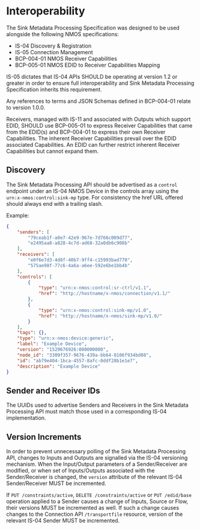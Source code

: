 # Interoperability

The Sink Metadata Processing Specification was designed to be used alongside the following NMOS specifications:

* IS-04 Discovery & Registration
* IS-05 Connection Management
* BCP-004-01 NMOS Receiver Capabilities
* BCP-005-01 NMOS EDID to Receiver Capabilities Mapping

IS-05 dictates that IS-04 APIs SHOULD be operating at version 1.2 or greater in order to ensure full interoperability and Sink Metadata Processing Specification inherits this requirement.

Any references to terms and JSON Schemas defined in BCP-004-01 relate to version 1.0.0.

Receivers, managed with IS-11 and associated with Outputs which support EDID, SHOULD use BCP-005-01 to express Receiver Capabilities that came from the EDID(s) and BCP-004-01 to express their own Receiver Capabilities. The inherent Receiver Capabilities prevail over the EDID associated Capabilities. An EDID can further restrict inherent Receiver Capabilities but cannot expand them.

## Discovery

The Sink Metadata Processing API should be advertised as a `control` endpoint under an IS-04 NMOS Device in the controls array using the `urn:x-nmos:control:sink-mp` type. For consistency the href URL offered should always end with a trailing slash.

Example:

```json
{
    "senders": [
        "79ceab1f-a0e7-42e9-967e-7d766c009d77",
        "e2495aa8-a828-4c7d-ad68-32a0db6c908b"
    ],
    "receivers": [
        "e0f6e7d3-4d8f-40b7-9ff4-c15993bad770",
        "575ae98f-77c6-4a6a-a6ee-592e6be1bb4b"
    ],
    "controls": [
        {
            "type": "urn:x-nmos:control:sr-ctrl/v1.1",
            "href": "http://hostname/x-nmos/connection/v1.1/"
        },
        {
            "type": "urn:x-nmos:control:sink-mp/v1.0",
            "href": "http://hostname/x-nmos/sink-mp/v1.0/"
        }
    ],
    "tags": {},
    "type": "urn:x-nmos:device:generic",
    "label": "Example Device",
    "version": "1529676926:000000000",
    "node_id": "3309f357-9676-439a-bb64-8106f934bd08",
    "id": "ab79e404-1bca-4557-8afc-0ddf28b1e1e7",
    "description": "Example Device"
}
```

## Sender and Receiver IDs

The UUIDs used to advertise Senders and Receivers in the Sink Metadata Processing API must match those used in a corresponding IS-04 implementation.

## Version Increments

In order to prevent unnecessary polling of the Sink Metadata Processing API, changes to Inputs and Outputs are signalled via the IS-04 versioning mechanism. When the Input/Output parameters of a Sender/Receiver are modified, or when set of Inputs/Outputs associated with the Sender/Receiver is changed, the `version` attribute of the relevant IS-04 Sender/Receiver MUST be incremented.

If `PUT /constraints/active`, `DELETE /constraints/active` or `PUT /edid/base` operation applied to a Sender causes a change of Inputs, Source or Flow, their versions MUST be incremented as well. If such a change causes changes to the Connection API `/transportfile` resource, version of the relevant IS-04 Sender MUST be incremented.

